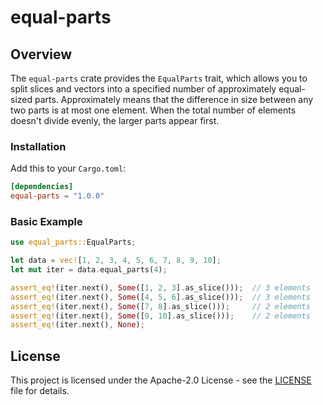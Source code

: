 # equal-parts

## Overview

The `equal-parts` crate provides the `EqualParts` trait, which allows you to split slices and vectors into a specified number of approximately equal-sized parts. Approximately means that the difference in size between any two parts is at most one element. When the total number of elements doesn't divide evenly, the larger parts appear first.

### Installation

Add this to your `Cargo.toml`:

```toml
[dependencies]
equal-parts = "1.0.0"
```

### Basic Example

```rust
use equal_parts::EqualParts;

let data = vec![1, 2, 3, 4, 5, 6, 7, 8, 9, 10];
let mut iter = data.equal_parts(4);

assert_eq!(iter.next(), Some([1, 2, 3].as_slice()));  // 3 elements
assert_eq!(iter.next(), Some([4, 5, 6].as_slice()));  // 3 elements
assert_eq!(iter.next(), Some([7, 8].as_slice()));     // 2 elements
assert_eq!(iter.next(), Some([9, 10].as_slice()));    // 2 elements
assert_eq!(iter.next(), None);
```

## License

This project is licensed under the Apache-2.0 License - see the [LICENSE](LICENSE) file for details.
